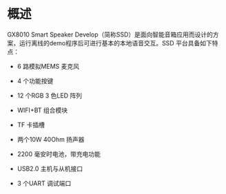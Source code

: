 # 概述

GX8010 Smart Speaker Develop（简称SSD）是面向智能音箱应用而设计的方案，运行离线的demo程序后可进行基本的本地语音交互。SSD 平台具备如下特点：

* 6 路模拟MEMS 麦克风

* 4 个功能按键

* 12 个RGB 3 色LED 阵列

* WIFI+BT 组合模块

* TF 卡插槽

* 两个10W 40Ohm 扬声器

* 2200 毫安时电池，带充电功能

* USB2.0 主机与从机接口

* 3 个UART 调试端口



